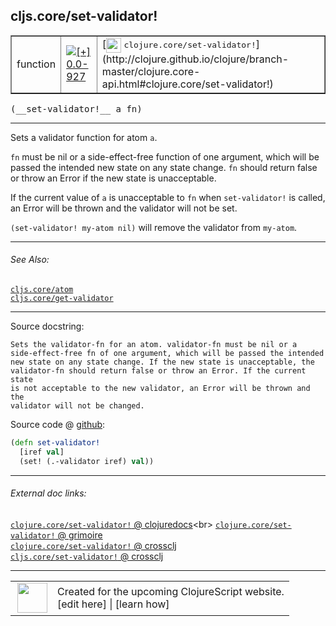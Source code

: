 ## cljs.core/set-validator!



 <table border="1">
<tr>
<td>function</td>
<td><a href="https://github.com/cljsinfo/cljs-api-docs/tree/0.0-927"><img valign="middle" alt="[+] 0.0-927" title="Added in 0.0-927" src="https://img.shields.io/badge/+-0.0--927-lightgrey.svg"></a> </td>
<td>
[<img height="24px" valign="middle" src="http://i.imgur.com/1GjPKvB.png"> <samp>clojure.core/set-validator!</samp>](http://clojure.github.io/clojure/branch-master/clojure.core-api.html#clojure.core/set-validator!)
</td>
</tr>
</table>


 <samp>
(__set-validator!__ a fn)<br>
</samp>

---

Sets a validator function for atom `a`.

`fn` must be nil or a side-effect-free function of one argument, which will be
passed the intended new state on any state change. `fn` should return false or
throw an Error if the new state is unacceptable.

If the current value of `a` is unacceptable to `fn` when `set-validator!` is
called, an Error will be thrown and the validator will not be set.

`(set-validator! my-atom nil)` will remove the validator from `my-atom`.

---


###### See Also:

[`cljs.core/atom`](cljs.core_atom.md)<br>
[`cljs.core/get-validator`](cljs.core_get-validator.md)<br>

---


Source docstring:

```
Sets the validator-fn for an atom. validator-fn must be nil or a
side-effect-free fn of one argument, which will be passed the intended
new state on any state change. If the new state is unacceptable, the
validator-fn should return false or throw an Error. If the current state
is not acceptable to the new validator, an Error will be thrown and the
validator will not be changed.
```


Source code @ [github](https://github.com/clojure/clojurescript/blob/r2156/src/cljs/cljs/core.cljs#L7132-L7140):

```clj
(defn set-validator!
  [iref val]
  (set! (.-validator iref) val))
```

<!--
Repo - tag - source tree - lines:

 <pre>
clojurescript @ r2156
└── src
    └── cljs
        └── cljs
            └── <ins>[core.cljs:7132-7140](https://github.com/clojure/clojurescript/blob/r2156/src/cljs/cljs/core.cljs#L7132-L7140)</ins>
</pre>

-->

---



###### External doc links:

[`clojure.core/set-validator!` @ clojuredocs](http://clojuredocs.org/clojure.core/set-validator!)<br>
[`clojure.core/set-validator!` @ grimoire](http://conj.io/store/v1/org.clojure/clojure/1.7.0-beta3/clj/clojure.core/set-validator%21/)<br>
[`clojure.core/set-validator!` @ crossclj](http://crossclj.info/fun/clojure.core/set-validator%21.html)<br>
[`cljs.core/set-validator!` @ crossclj](http://crossclj.info/fun/cljs.core.cljs/set-validator%21.html)<br>

---

 <table>
<tr><td>
<img valign="middle" align="right" width="48px" src="http://i.imgur.com/Hi20huC.png">
</td><td>
Created for the upcoming ClojureScript website.<br>
[edit here] | [learn how]
</td></tr></table>

[edit here]:https://github.com/cljsinfo/cljs-api-docs/blob/master/cljsdoc/cljs.core_set-validatorBANG.cljsdoc
[learn how]:https://github.com/cljsinfo/cljs-api-docs/wiki/cljsdoc-files

<!--

This information was too distracting to show to readers, but I'll leave it
commented here since it is helpful to:

- pretty-print the data used to generate this document
- and show how to retrieve that data



The API data for this symbol:

```clj
{:description "Sets a validator function for atom `a`.\n\n`fn` must be nil or a side-effect-free function of one argument, which will be\npassed the intended new state on any state change. `fn` should return false or\nthrow an Error if the new state is unacceptable.\n\nIf the current value of `a` is unacceptable to `fn` when `set-validator!` is\ncalled, an Error will be thrown and the validator will not be set.\n\n`(set-validator! my-atom nil)` will remove the validator from `my-atom`.",
 :ns "cljs.core",
 :name "set-validator!",
 :signature ["[a fn]"],
 :history [["+" "0.0-927"]],
 :type "function",
 :related ["cljs.core/atom" "cljs.core/get-validator"],
 :full-name-encode "cljs.core_set-validatorBANG",
 :source {:code "(defn set-validator!\n  [iref val]\n  (set! (.-validator iref) val))",
          :title "Source code",
          :repo "clojurescript",
          :tag "r2156",
          :filename "src/cljs/cljs/core.cljs",
          :lines [7132 7140]},
 :full-name "cljs.core/set-validator!",
 :clj-symbol "clojure.core/set-validator!",
 :docstring "Sets the validator-fn for an atom. validator-fn must be nil or a\nside-effect-free fn of one argument, which will be passed the intended\nnew state on any state change. If the new state is unacceptable, the\nvalidator-fn should return false or throw an Error. If the current state\nis not acceptable to the new validator, an Error will be thrown and the\nvalidator will not be changed."}

```

Retrieve the API data for this symbol:

```clj
;; from Clojure REPL
(require '[clojure.edn :as edn])
(-> (slurp "https://raw.githubusercontent.com/cljsinfo/cljs-api-docs/catalog/cljs-api.edn")
    (edn/read-string)
    (get-in [:symbols "cljs.core/set-validator!"]))
```

-->
